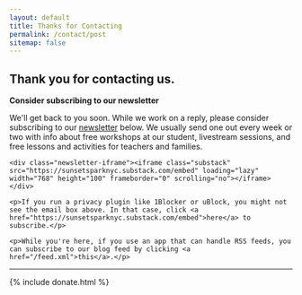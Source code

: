 ```yaml
---
layout: default
title: Thanks for Contacting
permalink: /contact/post
sitemap: false
---
```

<section>
    <h2 class="section-heading">Thank you for contacting us.</h2>
    <p><b>Consider subscribing to our newsletter</b></p>
    <p>We'll get back to you soon. While we work on a reply, please consider subscribing to our <a href="https://sunsetsparknyc.substack.com/embed">newsletter</a> below. We usually send one out every week or two with info about free workshops at our student, livestream sessions, and free lessons and activities for teachers and families.</p>

    <div class="newsletter-iframe"><iframe class="substack" src="https://sunsetsparknyc.substack.com/embed" loading="lazy" width="768" height="100" frameborder="0" scrolling="no"></iframe></div>

    <p>If you run a privacy plugin like 1Blocker or uBlock, you might not see the email box above. In that case, click <a href="https://sunsetsparknyc.substack.com/embed">here</a> to subscribe.</p>

    <p>While you're here, if you use an app that can handle RSS feeds, you can subscribe to our blog feed by clicking <a href="/feed.xml">this</a>.</p>

</section>

<hr class="star">

{% include donate.html %}
